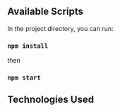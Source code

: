 
## Available Scripts

In the project directory, you can run:
### `npm install`
then
### `npm start`

## Technologies Used

